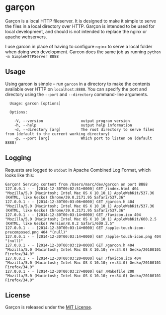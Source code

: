 # garçon

Garçon is a local HTTP fileserver. It is designed to make it simple to serve the files in a local directory over HTTP. Garçon is intended to be used for local development, and should is not intended to replace the nginx or apache webservers.

I use garcon in place of having to configure `nginx` to serve a local folder when doing web development. Garcon does the same job as running `python -m SimpleHTTPServer 8888`

## Usage

Using garcon is simple – run `garcon` in a directory to make the contents available over HTTP on `localhost:8888`. You can specify the port and directory using the `--port` and `--directory` command-line arguments.

```
  Usage: garcon [options]

  Options:

    -V, --version                 output program version
    -h, --help                    output help information
    -d, --directory [arg]         The root directory to serve files from (default to the current working directory)
    -p, --port [arg]              Which port to listen on (default 8888)
```

## Logging
Requests are logged to `stdout` in Apache Combined Log Format, which looks like this:

```
Garçon! Serving content from /Users/marc/dev/garcon on port 8888
127.0.0.1 - - [2014-12-30T00:02:51+0000] GET /index.html 404 "Mozilla/5.0 (Macintosh; Intel Mac OS X 10_10_1) AppleWebKit/537.36 (KHTML, like Gecko) Chrome/39.0.2171.95 Safari/537.36"
127.0.0.1 - - [2014-12-30T00:03:06+0000] GET /garcon.h 404 "Mozilla/5.0 (Macintosh; Intel Mac OS X 10_10_1) AppleWebKit/537.36 (KHTML, like Gecko) Chrome/39.0.2171.95 Safari/537.36"
127.0.0.1 - - [2014-12-30T00:03:14+0000] GET /favicon.ico 404 "Mozilla/5.0 (Macintosh; Intel Mac OS X 10_10_1) AppleWebKit/600.2.5 (KHTML, like Gecko) Version/8.0.2 Safari/600.2.5"
127.0.0.1 - - [2014-12-30T00:03:14+0000] GET /apple-touch-icon-precomposed.png 404 "(null)"
127.0.0.1 - - [2014-12-30T00:03:14+0000] GET /apple-touch-icon.png 404 "(null)"
127.0.0.1 - - [2014-12-30T00:03:19+0000] GET /garcon.h 404 "Mozilla/5.0 (Macintosh; Intel Mac OS X 10.10; rv:34.0) Gecko/20100101 Firefox/34.0"
127.0.0.1 - - [2014-12-30T00:03:20+0000] GET /favicon.ico 404 "Mozilla/5.0 (Macintosh; Intel Mac OS X 10.10; rv:34.0) Gecko/20100101 Firefox/34.0"
127.0.0.1 - - [2014-12-30T00:03:27+0000] GET /Makefile 200 "Mozilla/5.0 (Macintosh; Intel Mac OS X 10.10; rv:34.0) Gecko/20100101 Firefox/34.0"
```
## License 

Garçon is released under the [MIT License](LICENSE).
